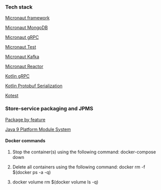 ### Tech stack

[Micronaut framework](https://docs.micronaut.io/latest/guide/index.html)

[Micronaut MongoDB](https://micronaut-projects.github.io/micronaut-mongodb/latest/guide/)

[Micronaut gRPC](https://micronaut-projects.github.io/micronaut-grpc/latest/guide/index.html#server)

[Micronaut Test](https://micronaut-projects.github.io/micronaut-test/latest/guide/)

[Micronaut Kafka](https://micronaut-projects.github.io/micronaut-kafka/latest/guide/)

[Micronaut Reactor](https://micronaut-projects.github.io/micronaut-reactor/latest/guide/)

[Kotlin gRPC](https://grpc.io/docs/languages/kotlin/)

[Kotlin Protobuf Serialization](https://kotlin.github.io/kotlinx.serialization/kotlinx-serialization-protobuf/kotlinx-serialization-protobuf/kotlinx.serialization.protobuf/index.html)

[Kotest](https://kotest.io/)

### Store-service packaging and JPMS

[Package by feature](http://www.javapractices.com/topic/TopicAction.do?Id=205)

[Java 9 Platform Module System](https://www.oracle.com/corporate/features/understanding-java-9-modules.html)


#### Docker commands

1. Stop the container(s) using the following command:
docker-compose down

2. Delete all containers using the following command:
docker rm -f $(docker ps -a -q)

3. docker volume rm $(docker volume ls -q)